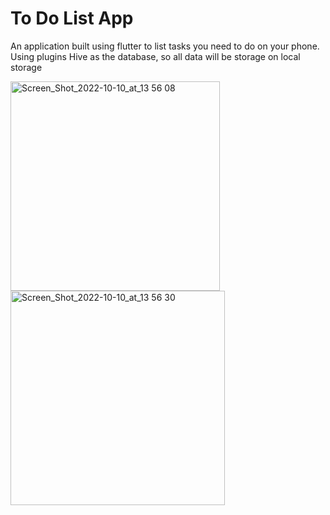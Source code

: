 # To Do List App

An application built using flutter to list tasks you need to do on your phone.
Using plugins Hive as the database, so all data will be storage on local storage

<img width="335" alt="Screen_Shot_2022-10-10_at_13 56 08" src="https://user-images.githubusercontent.com/104771549/194861463-e82ef0f4-8fa8-4fcd-aa49-4d134db3b059.png">

<img width="343" alt="Screen_Shot_2022-10-10_at_13 56 30" src="https://user-images.githubusercontent.com/104771549/194861473-cca396ba-7190-4e18-b0dd-33dfdf82cf50.png">
